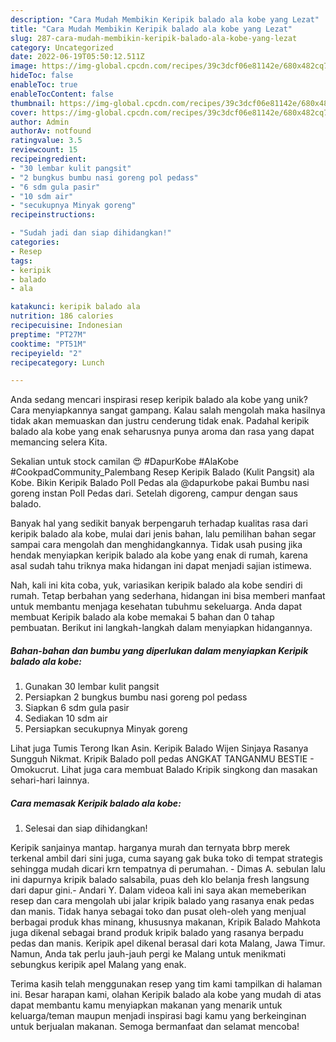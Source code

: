 ```yaml
---
description: "Cara Mudah Membikin Keripik balado ala kobe yang Lezat"
title: "Cara Mudah Membikin Keripik balado ala kobe yang Lezat"
slug: 287-cara-mudah-membikin-keripik-balado-ala-kobe-yang-lezat
category: Uncategorized
date: 2022-06-19T05:50:12.511Z
image: https://img-global.cpcdn.com/recipes/39c3dcf06e81142e/680x482cq70/keripik-balado-ala-kobe-foto-resep-utama.jpg
hideToc: false
enableToc: true
enableTocContent: false
thumbnail: https://img-global.cpcdn.com/recipes/39c3dcf06e81142e/680x482cq70/keripik-balado-ala-kobe-foto-resep-utama.jpg
cover: https://img-global.cpcdn.com/recipes/39c3dcf06e81142e/680x482cq70/keripik-balado-ala-kobe-foto-resep-utama.jpg
author: Admin
authorAv: notfound
ratingvalue: 3.5
reviewcount: 15
recipeingredient:
- "30 lembar kulit pangsit"
- "2 bungkus bumbu nasi goreng pol pedass"
- "6 sdm gula pasir"
- "10 sdm air"
- "secukupnya Minyak goreng"
recipeinstructions:

- "Sudah jadi dan siap dihidangkan!"
categories:
- Resep
tags:
- keripik
- balado
- ala

katakunci: keripik balado ala 
nutrition: 186 calories
recipecuisine: Indonesian
preptime: "PT27M"
cooktime: "PT51M"
recipeyield: "2"
recipecategory: Lunch

---
```





Anda sedang mencari inspirasi resep keripik balado ala kobe yang unik? Cara menyiapkannya sangat gampang. Kalau salah mengolah maka hasilnya tidak akan memuaskan dan justru cenderung tidak enak. Padahal keripik balado ala kobe yang enak seharusnya punya aroma dan rasa yang dapat memancing selera Kita.





Sekalian untuk stock camilan 😍 #DapurKobe #AlaKobe #CookpadCommunity_Palembang Resep Keripik Balado (Kulit Pangsit) ala Kobe. Bikin Keripik Balado Poll Pedas ala @dapurkobe pakai Bumbu nasi goreng instan Poll Pedas dari. Setelah digoreng, campur dengan saus balado.

Banyak hal yang sedikit banyak berpengaruh terhadap kualitas rasa dari keripik balado ala kobe, mulai dari jenis bahan, lalu pemilihan bahan segar sampai cara mengolah dan menghidangkannya. Tidak usah pusing jika hendak menyiapkan keripik balado ala kobe yang enak di rumah, karena asal sudah tahu triknya maka hidangan ini dapat menjadi sajian istimewa.






Nah, kali ini kita coba, yuk, variasikan keripik balado ala kobe sendiri di rumah. Tetap berbahan yang sederhana, hidangan ini bisa memberi manfaat untuk membantu menjaga kesehatan tubuhmu sekeluarga. Anda dapat membuat Keripik balado ala kobe memakai 5 bahan dan 0 tahap pembuatan. Berikut ini langkah-langkah dalam menyiapkan hidangannya.

<!--inarticleads1-->

##### Bahan-bahan dan bumbu yang diperlukan dalam menyiapkan Keripik balado ala kobe:

1. Gunakan 30 lembar kulit pangsit
1. Persiapkan 2 bungkus bumbu nasi goreng pol pedass
1. Siapkan 6 sdm gula pasir
1. Sediakan 10 sdm air
1. Persiapkan secukupnya Minyak goreng


Lihat juga Tumis Terong Ikan Asin. Keripik Balado Wijen Sinjaya Rasanya Sungguh Nikmat. Kripik Balado poll pedas ANGKAT TANGANMU BESTIE - Omokucrut. Lihat juga cara membuat Balado Kripik singkong dan masakan sehari-hari lainnya. 

<!--inarticleads2-->

##### Cara memasak Keripik balado ala kobe:


1. Selesai dan siap dihidangkan!

Keripik sanjainya mantap. harganya murah dan ternyata bbrp merek terkenal ambil dari sini juga, cuma sayang gak buka toko di tempat strategis sehingga mudah dicari krn tempatnya di perumahan. - Dimas A. sebulan lalu ini dapurnya kripik balado salsabila, puas deh klo belanja fresh langsung dari dapur gini.- Andari Y. Dalam videoa kali ini saya akan memeberikan resep dan cara mengolah ubi jalar kripik balado yang rasanya enak pedas dan manis. Tidak hanya sebagai toko dan pusat oleh-oleh yang menjual berbagai produk khas minang, khususnya makanan, Kripik Balado Mahkota juga dikenal sebagai brand produk kripik balado yang rasanya berpadu pedas dan manis. Keripik apel dikenal berasal dari kota Malang, Jawa Timur. Namun, Anda tak perlu jauh-jauh pergi ke Malang untuk menikmati sebungkus keripik apel Malang yang enak. 

Terima kasih telah menggunakan resep yang tim kami tampilkan di halaman ini. Besar harapan kami, olahan Keripik balado ala kobe yang mudah di atas dapat membantu kamu menyiapkan makanan yang menarik untuk keluarga/teman maupun menjadi inspirasi bagi kamu yang berkeinginan untuk berjualan makanan. Semoga bermanfaat dan selamat mencoba!
